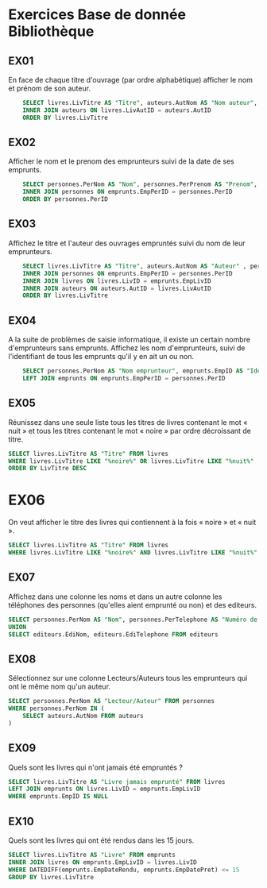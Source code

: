 # Exercices Base de donnée Bibliothèque
## EX01 
En face de chaque titre d'ouvrage (par ordre alphabétique) afficher le nom et prénom de son auteur.
```SQL
	SELECT livres.LivTitre AS "Titre", auteurs.AutNom AS "Nom auteur", auteurs.AutPrenom AS "Prénom auteur" FROM livres
	INNER JOIN auteurs ON livres.LivAutID = auteurs.AutID
	ORDER BY livres.LivTitre
```

## EX02
Afficher le nom et le prenom des emprunteurs suivi de la date de ses emprunts.
```SQL
	SELECT personnes.PerNom AS "Nom", personnes.PerPrenom AS "Prenom", emprunts.EmpDatePret AS "Date emprunt" FROM emprunts
	INNER JOIN personnes ON emprunts.EmpPerID = personnes.PerID
	ORDER BY personnes.PerID
```

## EX03
Affichez le titre et l'auteur des ouvrages empruntés suivi du nom de leur emprunteurs.
```SQL
	SELECT livres.LivTitre AS "Titre", auteurs.AutNom AS "Auteur" , personnes.PerNom AS "Nom emprunteur", personnes.PerPrenom AS "Prenom emprunteur" FROM emprunts
	INNER JOIN personnes ON emprunts.EmpPerID = personnes.PerID
	INNER JOIN livres ON livres.LivID = emprunts.EmpLivID
	INNER JOIN auteurs ON auteurs.AutID = livres.LivAutID
	ORDER BY livres.LivTitre
```

## EX04
A la suite de problèmes de saisie informatique, il existe un certain nombre d'emprunteurs sans emprunts. Affichez les nom d'emprunteurs, suivi de l'identifiant de tous les emprunts qu'il y en ait un ou non.
```SQL
	SELECT personnes.PerNom AS "Nom emprunteur", emprunts.EmpID AS "Identifiant emprunt" FROM personnes
	LEFT JOIN emprunts ON emprunts.EmpPerID = personnes.PerID
```

## EX05
Réunissez dans une seule liste tous les titres de livres contenant le mot « nuit » et tous les titres contenant le mot « noire » par ordre décroissant de titre.
```SQL
SELECT livres.LivTitre AS "Titre" FROM livres
WHERE livres.LivTitre LIKE "%noire%" OR livres.LivTitre LIKE "%nuit%"
ORDER BY LivTitre DESC
```

# EX06
On veut afficher le titre des livres qui contiennent à la fois « noire » et « nuit ».
```SQL
SELECT livres.LivTitre AS "Titre" FROM livres
WHERE livres.LivTitre LIKE "%noire%" AND livres.LivTitre LIKE "%nuit%"	
```

## EX07
Affichez dans une colonne les noms et dans un autre colonne les téléphones des personnes (qu'elles aient emprunté ou non) et des editeurs.
```SQL
SELECT personnes.PerNom AS "Nom", personnes.PerTelephone AS "Numéro de téléphone" FROM personnes
UNION
SELECT editeurs.EdiNom, editeurs.EdiTelephone FROM editeurs	
```

## EX08
Sélectionnez sur une colonne Lecteurs/Auteurs tous les emprunteurs qui ont le même nom qu'un auteur.
```SQL
SELECT personnes.PerNom AS "Lecteur/Auteur" FROM personnes
WHERE personnes.PerNom IN (
    SELECT auteurs.AutNom FROM auteurs
)	
```

## EX09
Quels sont les livres qui n'ont jamais été empruntés ?
```SQL
SELECT livres.LivTitre AS "Livre jamais emprunté" FROM livres
LEFT JOIN emprunts ON livres.LivID = emprunts.EmpLivID
WHERE emprunts.EmpID IS NULL	
```

## EX10
Quels sont les livres qui ont été rendus dans les 15 jours.
```SQL
SELECT livres.LivTitre AS "Livre" FROM emprunts
INNER JOIN livres ON emprunts.EmpLivID = livres.LivID
WHERE DATEDIFF(emprunts.EmpDateRendu, emprunts.EmpDatePret) <= 15
GROUP BY livres.LivTitre
```